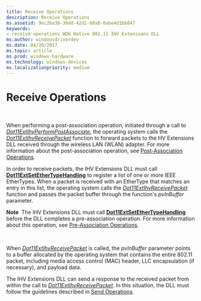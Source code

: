 ```yaml
---
title: Receive Operations
description: Receive Operations
ms.assetid: 9ec2ba38-36dd-42d2-b0a8-0abe4d1bb847
keywords:
- receive operations WDK Native 802.11 IHV Extensions DLL
ms.author: windowsdriverdev
ms.date: 04/20/2017
ms.topic: article
ms.prod: windows-hardware
ms.technology: windows-devices
ms.localizationpriority: medium
---
```


# Receive Operations




 

When performing a post-association operation, initiated through a call to [*Dot11ExtIhvPerformPostAssociate*](https://msdn.microsoft.com/library/windows/hardware/ff547492), the operating system calls the [*Dot11ExtIhvReceivePacket*](https://msdn.microsoft.com/library/windows/hardware/ff547513) function to forward packets to the HV Extensions DLL received through the wireless LAN (WLAN) adapter. For more information about the post-association operation, see [Post-Association Operations](post-association-operations.md).

In order to receive packets, the IHV Extensions DLL must call [**Dot11ExtSetEtherTypeHandling**](https://msdn.microsoft.com/library/windows/hardware/ff547587) to register a list of one or more IEEE EtherTypes. When a packet is received with an EtherType that matches an entry in this list, the operating system calls the [*Dot11ExtIhvReceivePacket*](https://msdn.microsoft.com/library/windows/hardware/ff547513) function and passes the packet buffer through the function's *pvInBuffer* parameter.

**Note**  The IHV Extensions DLL must call [**Dot11ExtSetEtherTypeHandling**](https://msdn.microsoft.com/library/windows/hardware/ff547587) before the DLL completes a pre-association operation. For more information about this operation, see [Pre-Association Operations](pre-association-operations.md).

 

When [*Dot11ExtIhvReceivePacket*](https://msdn.microsoft.com/library/windows/hardware/ff547513) is called, the *pvInBuffer* parameter points to a buffer allocated by the operating system that contains the entire 802.11 packet, including media access control (MAC) header, LLC encapsulation (if necessary), and payload data.

The IHV Extensions DLL can send a response to the received packet from within the call to [*Dot11ExtIhvReceivePacket*](https://msdn.microsoft.com/library/windows/hardware/ff547513). In this situation, the DLL must follow the guidelines described in [Send Operations](send-operations.md).

 

 





